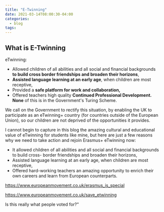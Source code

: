 ```yaml
---
title: "E-Twinning"
date: 2021-03-14T08:00:30-04:00
categories:
  - blog
tags:
---
```

## What is E-Twinning

eTwinning:

- Allowed children of all abilities and all social and financial backgrounds **to build cross border friendships and broaden their horizons**,
- **Assisted language learning at an early age**, when children are most receptive,
- Provided a **safe platform for work and collaboration,**
- Offered teachers high quality **Continued Professional Development.**
**None** of this is in the Government's Turing Scheme.

We call on the Government to rectify this situation, by enabling the UK to participate as an eTwinning+ country (for countries outside of the European Union), so our children are not deprived of the opportunities it provides.


I cannot begin to capture in this blog the amazing cultural and educational value of eTwinning for students like mine, but here are just a few reasons why we need to take action and rejoin Erasmus+ eTwinning now:  

- It allowed children of all abilities and all social and financial backgrounds to build cross- border friendships and broaden their horizons, 
- Assisted language learning at an early age, when children are most receptive, 
- Offered hard-working teachers an amazing opportunity to enrich their own careers and learn from European counterparts. 

https://www.europeanmovement.co.uk/erasmus_is_special


https://www.europeanmovement.co.uk/save_etwinning

Is this really what people voted for?"
